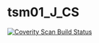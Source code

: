 # tsm01_J_CS
<a href="https://scan.coverity.com/projects/wendyzhang1121-tsm01_j_cs">
  <img alt="Coverity Scan Build Status"
       src="https://scan.coverity.com/projects/9601/badge.svg"/>
</a>
